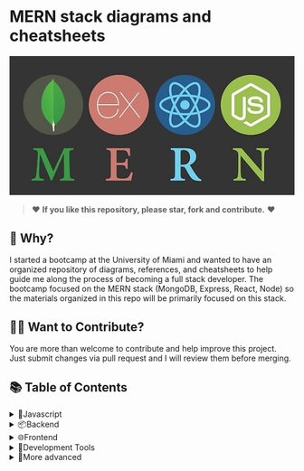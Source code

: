 # MERN stack diagrams and cheatsheets

![MERN LOGOS](mern.jpg)

> ❤️ **If you like this repository, please star, fork and contribute.** ❤️

## 🤔 Why?

I started a bootcamp at the University of Miami and wanted to have an organized repository of diagrams, references, and cheatsheets to help guide me along the process of becoming a full stack developer. The bootcamp focused on the MERN stack (MongoDB, Express, React, Node) so the materials organized in this repo will be primarily focused on this stack.

## 🙌🏼 Want to Contribute?

You are more than welcome to contribute and help improve this project. Just submit changes via pull request and I will review them before merging.


## 📚 Table of Contents



<details>
<summary>📃Javascript</summary>

* [Design Patterns](javascript/design_patterns.md)

* [Functional Programming](javascript/functional_programming.md)

* [Regular Expressions](javascript/regular_expressions.md)

* [Cheatsheets](javascript/cheatsheets.md)

</details>



<details>
<summary>📦Backend</summary>

* [Node](backend/node.md)

* [Express](backend/express.md)

* [MongoDB](backend/mongodb.md)

* [Mongoose](backend/mongoose.md)

* [Redis](backend/redis.md)

  </details>



<details>
<summary>🌐Frontend</summary>

* [React](frontend/react.md)

* [Redux](frontend/redux.md)

* [HTML](frontend/html.md)

* [CSS](frontend/css.md)

* [Bootstrap](frontend/bootstrap.md)

* [jQuery](frontend/jquery.md)

  </details>




<details>
<summary>🔧Development Tools</summary>

* [Visual Studio Code](development/vscode.md)

* [Debugging Tools](development/debugging.md)

* [Github, Heroku](development/github.md)

* [Testing (Jest, Headless Browsing)](development/testing.md)

  </details>



<details>
<summary>💪More advanced</summary>

* [Performance tips](advanced/performance.md)

* [CS Algorithms](advanced/algorithms.md)

* [GraphQL](advanced/graphql.md)

* [Docker](advanced/docker.md)

  </details>

